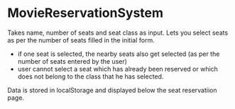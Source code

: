 # MovieReservationSystem

Takes name, number of seats and seat class as input.
Lets you select seats as per the number of seats filled in the initial form.
  - if one seat is selected, the nearby seats also get selected (as per the number of seats entered by the user)
  - user cannot select a seat which has already been reserved or which does not belong to the class that he has selected.
  
  
Data is stored in localStorage and displayed below the seat reservatiion page.

